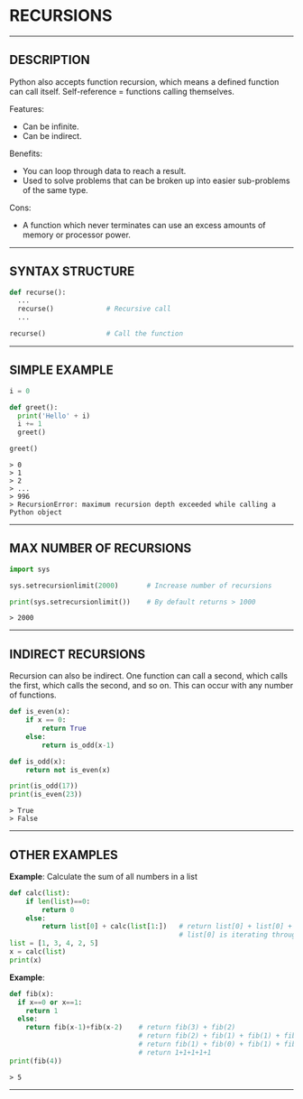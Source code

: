 # RECURSIONS


---


## DESCRIPTION

Python also accepts function recursion, which means a defined function can call itself.
Self-reference = functions calling themselves.

Features:
- Can be infinite.
- Can be indirect.

Benefits:
- You can loop through data to reach a result.
- Used to solve problems that can be broken up into easier sub-problems of the same type.

Cons:
- A function which never terminates can use an excess amounts of memory or processor power.


---


## SYNTAX STRUCTURE

```python
def recurse():
  ...
  recurse()             # Recursive call
  ...

recurse()               # Call the function
```


---


## SIMPLE EXAMPLE

```python
i = 0

def greet():
  print('Hello' + i)
  i += 1
  greet()

greet()
```
```
> 0
> 1
> 2
> ...
> 996
> RecursionError: maximum recursion depth exceeded while calling a Python object
```


---


## MAX NUMBER OF RECURSIONS

```python
import sys

sys.setrecursionlimit(2000)       # Increase number of recursions

print(sys.setrecursionlimit())    # By default returns > 1000
```
```
> 2000
```


---


## INDIRECT RECURSIONS

Recursion can also be indirect. One function can call a second, which calls the first, which calls the second, and so on. This can occur with any number of functions.

```python
def is_even(x):
    if x == 0:
        return True
    else:
        return is_odd(x-1)

def is_odd(x):
    return not is_even(x)

print(is_odd(17))
print(is_even(23))
```
```
> True
> False
```


---


## OTHER EXAMPLES

**Example**: Calculate the sum of all numbers in a list

```python
def calc(list):
    if len(list)==0:
        return 0
    else:
        return list[0] + calc(list[1:])   # return list[0] + list[0] + list[0] + list[0] + list[0]
                                          # list[0] is iterating through a list
list = [1, 3, 4, 2, 5]
x = calc(list)        
print(x)
```

**Example**:

```python
def fib(x):
  if x==0 or x==1:
    return 1
  else:
    return fib(x-1)+fib(x-2)    # return fib(3) + fib(2)
                                # return fib(2) + fib(1) + fib(1) + fib(0)
                                # return fib(1) + fib(0) + fib(1) + fib(1) + fib(0)
                                # return 1+1+1+1+1
print(fib(4))
```
```
> 5
```


---
